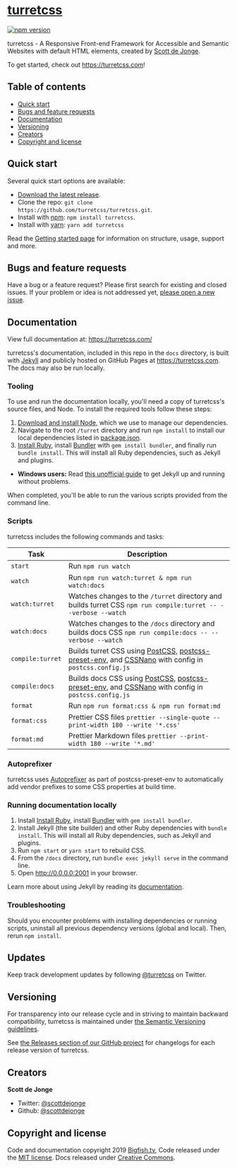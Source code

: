 # [turretcss](https://turretcss.com/)

[![npm version](https://img.shields.io/npm/v/turretcss.svg)](https://www.npmjs.com/package/turretcss)

turretcss - A Responsive Front-end Framework for Accessible and Semantic Websites with default HTML elements, created by [Scott de Jonge](https://twitter.com/scottdejonge).

To get started, check out <https://turretcss.com>!

## Table of contents

- [Quick start](#quick-start)
- [Bugs and feature requests](#bugs-and-feature-requests)
- [Documentation](#documentation)
- [Versioning](#versioning)
- [Creators](#creators)
- [Copyright and license](#copyright-and-license)

## Quick start

Several quick start options are available:

- [Download the latest release](https://github.com/turretcss/turretcss/archive/master.zip).
- Clone the repo: `git clone https://github.com/turretcss/turretcss.git`.
- Install with [npm](https://www.npmjs.org): `npm install turretcss`.
- Install with [yarn](https://github.com/yarnpkg/yarn): `yarn add turretcss`

Read the [Getting started page](https://turretcss.com/getting-started/) for information on structure, usage, support and more.

## Bugs and feature requests

Have a bug or a feature request? Please first search for existing and closed issues. If your problem or idea is not addressed yet, [please open a new issue](https://github.com/turretcss/turret/issues/new).

## Documentation

View full documentation at: <https://turretcss.com/>

turretcss's documentation, included in this repo in the `docs` directory, is built with [Jekyll](https://jekyllrb.com) and publicly hosted on GitHub Pages at <https://turretcss.com>. The docs may also be run locally.

### Tooling

To use and run the documentation locally, you'll need a copy of turretcss's source files, and Node. To install the required tools follow these steps:

1. [Download and install Node](https://nodejs.org/download/), which we use to manage our dependencies.
2. Navigate to the root `/turret` directory and run `npm install` to install our local dependencies listed in [package.json](https://github.com/turretcss/turret/blob/master/package.json).
3. [Install Ruby][install-ruby], install [Bundler][gembundler] with `gem install bundler`, and finally run `bundle install`. This will install all Ruby dependencies, such as Jekyll and plugins.

- **Windows users:** Read [this unofficial guide](http://jekyll-windows.juthilo.com/) to get Jekyll up and running without problems.

When completed, you'll be able to run the various scripts provided from the command line.

### Scripts

turretcss includes the following commands and tasks:

| Task             | Description                                                                                                                                     |
| ---------------- | ----------------------------------------------------------------------------------------------------------------------------------------------- |
| `start`          | Run `npm run watch`                                                                                                                             |
| `watch`          | Run `npm run watch:turret & npm run watch:docs`                                                                                                 |
| `watch:turret`   | Watches changes to the `/turret` directory and builds turret CSS `npm run compile:turret -- --verbose --watch`                                  |
| `watch:docs`     | Watches changes to the `/docs` directory and builds docs CSS `npm run compile:docs -- --verbose --watch`                                        |
| `compile:turret` | Builds turret CSS using [PostCSS][postcss], [postcss-preset-env][postcss-preset-env], and [CSSNano][cssnano] with config in `postcss.config.js` |
| `compile:docs`   | Builds docs CSS using [PostCSS][postcss], [postcss-preset-env][postcss-preset-env], and [CSSNano][cssnano] with config in `postcss.config.js`   |
| `format`         | Run `npm run format:css & npm run format:md`                                                                                                    |
| `format:css`     | Prettier CSS files `prettier --single-quote --print-width 180 --write '*.css'`                                                                  |
| `format:md`      | Prettier Markdown files `prettier --print-width 180 --write '*.md'`                                                                             |

### Autoprefixer

turretcss uses [Autoprefixer][autoprefixer] as part of postcss-preset-env to automatically add vendor prefixes to some CSS properties at build time.

### Running documentation locally

1. Install [Install Ruby][install-ruby], install [Bundler][gembundler] with `gem install bundler`.
2. Install Jekyll (the site builder) and other Ruby dependencies with `bundle install`. This will install all Ruby dependencies, such as Jekyll and plugins.
3. Run `npm start` or `yarn start` to rebuild CSS.
4. From the `/docs` directory, run `bundle exec jekyll serve` in the command line.
5. Open <http://0.0.0.0:2001> in your browser.

Learn more about using Jekyll by reading its [documentation](https://jekyllrb.com/docs/home/).

### Troubleshooting

Should you encounter problems with installing dependencies or running scripts, uninstall all previous dependency versions (global and local). Then, rerun `npm install`.

## Updates

Keep track development updates by following [@turretcss](https://twitter.com/turretcss) on Twitter.

## Versioning

For transparency into our release cycle and in striving to maintain backward compatibility, turretcss is maintained under [the Semantic Versioning guidelines](http://semver.org/).

See [the Releases section of our GitHub project](https://github.com/turretcss/turret/releases) for changelogs for each release version of turretcss.

## Creators

**Scott de Jonge**

- Twitter: [@scottdejonge](https://twitter.com/scottdejonge)
- Github: [@scottdejonge](https://github.com/scottdejonge)

## Copyright and license

Code and documentation copyright 2019 [Bigfish.tv](https://bigfish.tv), Code released under the [MIT license](https://github.com/turretcss/turretcss/blob/master/LICENSE). Docs released under [Creative Commons](https://creativecommons.org/licenses/by/3.0/).

[install-ruby]: https://www.ruby-lang.org/en/documentation/installation/
[gembundler]: https://bundler.io/
[turretcss]: https://turretcss.com/
[turretcss-boilerplate]: https://github.com/turretcss/turretcss-boilerplate
[postcss]: https://postcss.org/
[postcss cli]: https://github.com/postcss/postcss-cli
[postcss-preset-env]: https://preset-env.cssdb.org/
[cssnano]: https://cssnano.co/
[autoprefixer]: https://github.com/postcss/autoprefixer
